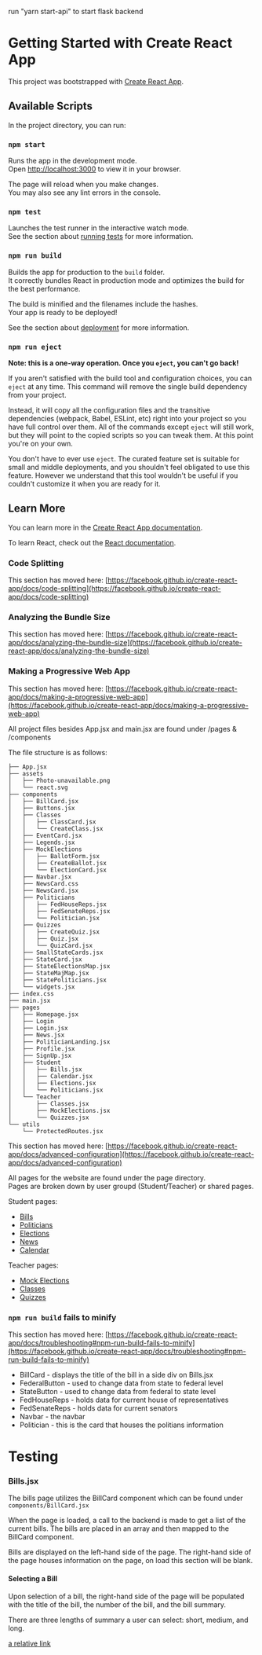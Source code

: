 run "yarn start-api" to start flask backend


# Getting Started with Create React App

This project was bootstrapped with [Create React App](https://github.com/facebook/create-react-app).

## Available Scripts

In the project directory, you can run:

### `npm start`

Runs the app in the development mode.\
Open [http://localhost:3000](http://localhost:3000) to view it in your browser.

The page will reload when you make changes.\
You may also see any lint errors in the console.

### `npm test`

Launches the test runner in the interactive watch mode.\
See the section about [running tests](https://facebook.github.io/create-react-app/docs/running-tests) for more information.

### `npm run build`

Builds the app for production to the `build` folder.\
It correctly bundles React in production mode and optimizes the build for the best performance.

The build is minified and the filenames include the hashes.\
Your app is ready to be deployed!

See the section about [deployment](https://facebook.github.io/create-react-app/docs/deployment) for more information.

### `npm run eject`

**Note: this is a one-way operation. Once you `eject`, you can't go back!**

If you aren't satisfied with the build tool and configuration choices, you can `eject` at any time. This command will remove the single build dependency from your project.

Instead, it will copy all the configuration files and the transitive dependencies (webpack, Babel, ESLint, etc) right into your project so you have full control over them. All of the commands except `eject` will still work, but they will point to the copied scripts so you can tweak them. At this point you're on your own.

You don't have to ever use `eject`. The curated feature set is suitable for small and middle deployments, and you shouldn't feel obligated to use this feature. However we understand that this tool wouldn't be useful if you couldn't customize it when you are ready for it.

## Learn More

You can learn more in the [Create React App documentation](https://facebook.github.io/create-react-app/docs/getting-started).

To learn React, check out the [React documentation](https://reactjs.org/).

### Code Splitting

This section has moved here: [https://facebook.github.io/create-react-app/docs/code-splitting](https://facebook.github.io/create-react-app/docs/code-splitting)

### Analyzing the Bundle Size

This section has moved here: [https://facebook.github.io/create-react-app/docs/analyzing-the-bundle-size](https://facebook.github.io/create-react-app/docs/analyzing-the-bundle-size)

### Making a Progressive Web App

This section has moved here: [https://facebook.github.io/create-react-app/docs/making-a-progressive-web-app](https://facebook.github.io/create-react-app/docs/making-a-progressive-web-app)

All project files besides App.jsx and main.jsx are found under /pages & /components

The file structure is as follows:

```├── App.css
├── App.jsx
├── assets
│   ├── Photo-unavailable.png
│   └── react.svg
├── components
│   ├── BillCard.jsx
│   ├── Buttons.jsx
│   ├── Classes
│   │   ├── ClassCard.jsx
│   │   └── CreateClass.jsx
│   ├── EventCard.jsx
│   ├── Legends.jsx
│   ├── MockElections
│   │   ├── BallotForm.jsx
│   │   ├── CreateBallot.jsx
│   │   └── ElectionCard.jsx
│   ├── Navbar.jsx
│   ├── NewsCard.css
│   ├── NewsCard.jsx
│   ├── Politicians
│   │   ├── FedHouseReps.jsx
│   │   ├── FedSenateReps.jsx
│   │   └── Politician.jsx
│   ├── Quizzes
│   │   ├── CreateQuiz.jsx
│   │   ├── Quiz.jsx
│   │   └── QuizCard.jsx
│   ├── SmallStateCards.jsx
│   ├── StateCard.jsx
│   ├── StateElectionsMap.jsx
│   ├── StateMajMap.jsx
│   ├── StatePoliticians.jsx
│   └── widgets.jsx
├── index.css
├── main.jsx
├── pages
│   ├── Homepage.jsx
│   ├── Login
│   ├── Login.jsx
│   ├── News.jsx
│   ├── PoliticianLanding.jsx
│   ├── Profile.jsx
│   ├── SignUp.jsx
│   ├── Student
│   │   ├── Bills.jsx
│   │   ├── Calendar.jsx
│   │   ├── Elections.jsx
│   │   └── Politicians.jsx
│   └── Teacher
│       ├── Classes.jsx
│       ├── MockElections.jsx
│       └── Quizzes.jsx
└── utils
    └── ProtectedRoutes.jsx
```

This section has moved here: [https://facebook.github.io/create-react-app/docs/advanced-configuration](https://facebook.github.io/create-react-app/docs/advanced-configuration)

All pages for the website are found under the page directory.<br/>
Pages are broken down by user groupd (Student/Teacher) or shared pages.<br/>

Student pages:
* [Bills](./Documentation/Students/Bills.md)
* [Politicians](./Documentation/Students/Politicians.md)
* [Elections](./Documentation/Students/Elections.md)
* [News](./Documentation/Students/News.md)
* [Calendar](./Documentation/Students/Calendar.md)

Teacher pages:
* [Mock Elections](./Documentation/Teachers/MockElections/MockElections.md)
* [Classes](./Documentation/Teachers/Classes.md)
* [Quizzes](./Documentation/Teachers/Quizzes.md)

### `npm run build` fails to minify

This section has moved here: [https://facebook.github.io/create-react-app/docs/troubleshooting#npm-run-build-fails-to-minify](https://facebook.github.io/create-react-app/docs/troubleshooting#npm-run-build-fails-to-minify)

* BillCard - displays the title of the bill in a side div on Bills.jsx
* FederalButton - used to change data from state to federal level
* StateButton - used to change data from federal to state level
* FedHouseReps - holds data for current house of representatives
* FedSenateReps - holds data for current senators
* Navbar - the navbar
* Politician - this is the card that houses the politians information

# Testing


### Bills.jsx
The bills page utilizes the BillCard component which can be found under `components/BillCard.jsx` 

When the page is loaded, a call to the backend is made to get a list of the current bills. The bills are placed in an array and then mapped to the BillCard component.

Bills are displayed on the left-hand side of the page.
The right-hand side of the page houses information on the page, on load this section will be blank.

#### Selecting a Bill
Upon selection of a bill, the right-hand side of the page will be populated with the title of the bill, the number of the bill, and the bill summary.

There are three lengths of summary a user can select: short, medium, and long.


[a relative link](./Documentation/Test.md)